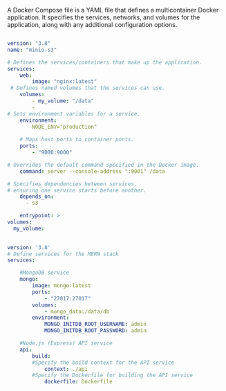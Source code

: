 
A Docker Compose file is a YAML file that defines a multicontainer Docker application. It specifies the services, networks, and volumes for the application, along with any additional configuration options.

```yaml

version: "3.8"
name: "minio-s3"

# Defines the services/containers that make up the application.
services:
	web:
		image: "nginx:latest"
 # Defines named volumes that the services can use.
    volumes:
	    - my_volume: "/data"
	    - 
# Sets environment variables for a service.
    environment:
	    NODE_ENV="production"
	    
    # Maps host ports to container ports.
    ports:
		- "9000:9000"

# Overrides the default command specified in the Docker image.
	command: server --console-address ":9001" /data

# Specifies dependencies between services, 
# ensuring one service starts before another.
    depends_on:
      - s3

    entrypoint: >
volumes:
  my_volume:
```


```yaml
﻿
version: '3.8'
# Define services for the MERN stack
services:

	#MongoDB service
	mongo:
		image: mongo:latest
		ports:
			- "27017:27017"
		volumes:
			- mongo_data:/data/db
		environment:
			MONGO_INITDB_ROOT_USERNAME: admin
			MONGO_INITDB_ROOT_PASSWORD: admin

	#Node.js (Express) API service
	api:
		build:
		#Specify the build context for the API service 
			context: ./api
		#Specify the Dockerfile for building the API service 
			dockerfile: Dockerfile
```
